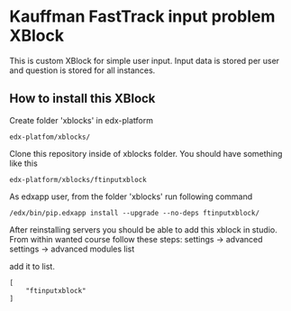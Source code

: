 # Kauffman FastTrack input problem XBlock

This is custom XBlock for simple user input. Input data is stored per user and question is stored for all instances.

## How to install this XBlock

Create folder 'xblocks' in edx-platform
```
edx-platfom/xblocks/
```

Clone this repository inside of xblocks folder. You should have something like this
```
edx-platform/xblocks/ftinputxblock
```

As edxapp user, from the folder 'xblocks' run following command
```
/edx/bin/pip.edxapp install --upgrade --no-deps ftinputxblock/
```

After reinstalling servers you should be able to add this xblock in studio. From within wanted course follow these steps:
settings -> advanced settings -> advanced modules list

add it to list.
```
[
    "ftinputxblock"
]
```
